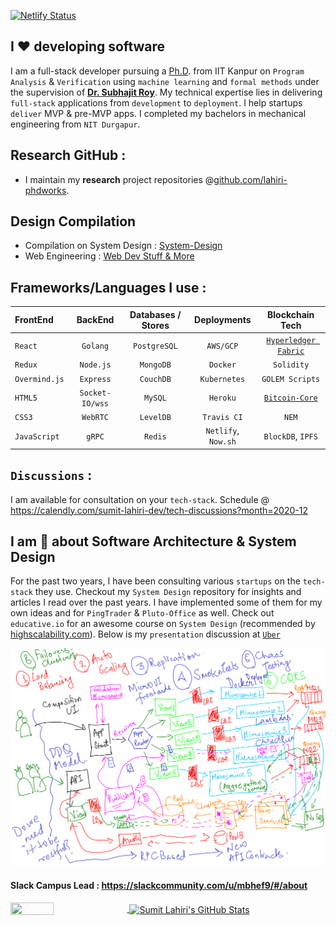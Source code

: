 [![Netlify Status](https://api.netlify.com/api/v1/badges/b7d665b3-a61d-42e1-a5d9-9916132a85dc/deploy-status)](https://app.netlify.com/sites/lahiri/deploys)

## I ❤️ developing software

I am a full-stack developer pursuing a [Ph.D](https://github.com/lahiri-phdworks). from IIT Kanpur on `Program Analysis` & `Verification` using `machine learning` and `formal methods` under the supervision of [**Dr. Subhajit Roy**](https://www.cse.iitk.ac.in/users/subhajit/). 
My technical expertise lies in delivering `full-stack` applications from `development` to `deployment`. I help startups `deliver` MVP & pre-MVP apps.  I completed my bachelors in mechanical engineering from `NIT Durgapur`.

## Research GitHub : 

- I maintain my **research** project repositories @[github.com/lahiri-phdworks](https://github.com/lahiri-phdworks). 

## Design Compilation

- Compilation on System Design : [System-Design](https://github.com/codersguild/System-Design/blob/master/README.md)
- Web Engineering : [Web Dev Stuff & More](https://github.com/codersguild/System-Design/blob/master/Web%20Development%20-%20Engineering/README.md)

## Frameworks/Languages I use : 

| FrontEnd    | BackEnd     | Databases / Stores    | Deployments | Blockchain Tech | 
| :---        |    :----:   |     :----:    |      :----:              |  :----:   |
| `React`     | `Golang`    | `PostgreSQL`  | `AWS/GCP`             | [`Hyperledger Fabric`](https://github.com/lahiri-phdworks/fabric-verify) |
| `Redux`     | `Node.js`   | `MongoDB`     | `Docker`                 | `Solidity` |
| `Overmind.js`| `Express`   | `CouchDB`     | `Kubernetes`             | `GOLEM Scripts` |
| `HTML5`     | `Socket-IO/wss` | `MySQL`       | `Heroku`         | [`Bitcoin-Core`](https://github.com/lahiri-phdworks/bitcoin) |
| `CSS3`      | `WebRTC`    | `LevelDB`     | `Travis CI`              | `NEM` |
| `JavaScript`| `gRPC`      |   `Redis`   | `Netlify`, `Now.sh`        | `BlockDB`, `IPFS` |

## `Discussions` : 

I am available for consultation on your `tech-stack`. Schedule @ https://calendly.com/sumit-lahiri-dev/tech-discussions?month=2020-12

## I am 🤩 about Software Architecture & System Design

For the past two years, I have been consulting various `startups` on the `tech-stack` they use. Checkout my `System Design` repository for insights and articles I read over the past years. I have implemented some of them for my own ideas and for `PingTrader` & `Pluto-Office` as well. Check out `educative.io` for an awesome course on `System Design` (recommended by [highscalability.com](https://www.highscalability.com)). Below is my `presentation` discussion at [`Uber`](https://eng.uber.com/locations/bangalore/)

![Uber Tech Presentation](https://raw.githubusercontent.com/codersguild/codersguild/master/images/uber_tech.png)

#### Slack Campus Lead : https://slackcommunity.com/u/mbhef9/#/about 

<a href="https://github.com/codersguild">
  <img align="center" height="35%" width="37%"  src="https://github-readme-stats.vercel.app/api/top-langs/?username=codersguild&show_icons=true&theme=light&line_height=30" />
</a>
<a href="https://github.com/codersguild">
 <img align="center"  height="75%" width="60%" src="https://github-readme-stats.vercel.app/api?username=codersguild&count_private=true&show_icons=true&theme=light&line_height=30" alt="Sumit Lahiri's GitHub Stats"/>
  </a>
